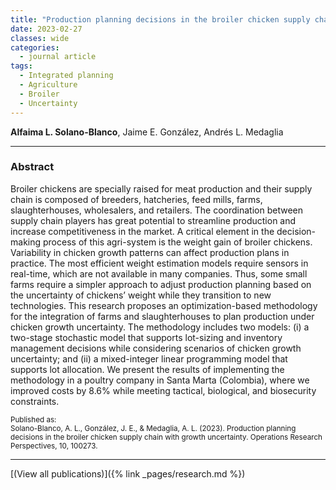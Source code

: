 ```yaml
---
title: "Production planning decisions in the broiler chicken supply chain with growth uncertainty"
date: 2023-02-27
classes: wide
categories:
  - journal article
tags:
  - Integrated planning
  - Agriculture
  - Broiler
  - Uncertainty
---
```


**Alfaima L. Solano-Blanco**, Jaime E. González, Andrés L. Medaglia

---

### Abstract

Broiler chickens are specially raised for meat production and their supply chain is composed of breeders, hatcheries, feed mills, farms, slaughterhouses, wholesalers, and retailers. The coordination between supply chain players has great potential to streamline production and increase competitiveness in the market. A critical element in the decision-making process of this agri-system is the weight gain of broiler chickens. Variability in chicken growth patterns can affect production plans in practice. The most efficient weight estimation models require sensors in real-time, which are not available in many companies. Thus, some small farms require a simpler approach to adjust production planning based on the uncertainty of chickens’ weight while they transition to new technologies. This research proposes an optimization-based methodology for the integration of farms and slaughterhouses to plan production under chicken growth uncertainty. The methodology includes two models: (i) a two-stage stochastic model that supports lot-sizing and inventory management decisions while considering scenarios of chicken growth uncertainty; and (ii) a mixed-integer linear programming model that supports lot allocation. We present the results of implementing the methodology in a poultry company in Santa Marta (Colombia), where we improved costs by 8.6% while meeting tactical, biological, and biosecurity constraints.

<span class="__dimensions_badge_embed__" data-doi="10.1016/j.orp.2023.100273" data-style="small_circle"></span><script async src="https://badge.dimensions.ai/badge.js" charset="utf-8"></script>

<sup>Published as: <br>
Solano-Blanco, A. L., González, J. E., & Medaglia, A. L. (2023). Production planning decisions in the broiler chicken supply chain with growth uncertainty. Operations Research Perspectives, 10, 100273.
</sup>

---

[(View all publications)]({% link _pages/research.md %})